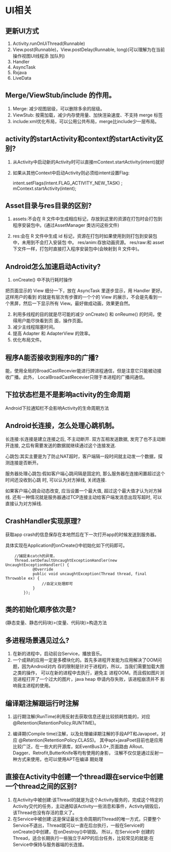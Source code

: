 #  UI相关

## 更新UI方式

1. Activity.runOnUiThread(Runnable)
2. View.post(Runnable)，View.postDelay(Runnable, long)(可以理解为在当前操作视图UI线程添 加队列)
3. Handler
4. AsyncTask
5. Rxjava
6. LiveData

## Merge/ViewStub/include 的作用。 

1. Merge: 减少视图层级，可以删除多余的层级。
2. ViewStub: 按需加载，减少内存使用量、加快渲染速度、不支持 merge 标签
3. include:xml优化布局，可以公用公共布局，merge比include少一层布局。

## activity的startActivity和context的startActivity区别?

1. 从Activity中启动新的Activity时可以直接mContext.startActivity(intent)就好 
2. 如果从其他Context中启动Activity则必须给intent设置Flag:
    
    
    intent.setFlags(Intent.FLAG_ACTIVITY_NEW_TASK) ;
    mContext.startActivity(intent);
    
## Asset目录与res目录的区别?

1. assets:不会在 R 文件中生成相应标记，存放到这里的资源在打包时会打包到程序安装包中。(通过AssetManager 类访问这些文件)

2. res:会在 R 文件中生成 id 标记，资源在打包时如果使用到则打包到安装包中，未用到不会打入安装包
    中。
    res/anim:存放动画资源。
    res/raw:和 asset 下文件一样，打包时直接打入程序安装包中(会映射到 R 文件中)。
    
## Android怎么加速启动Activity?
1. onCreate() 中不执行耗时操作

把页面显示的 View 细分一下，放在 AsyncTask 里逐步显示，用 Handler 更好。这样用户的看到 的就是有层次有步骤的一个个的 View 的展示，不会是先看到一个黑屏，然后一下显示所有 View。最好做成动画，效果更自然。

2. 利用多线程的目的就是尽可能的减少 onCreate() 和 onReume() 的时间，使得用户能尽快看到页 面，操作页面。
3. 减少主线程阻塞时间。
4. 提高 Adapter 和 AdapterView 的效率。 
5. 优化布局文件。

## 程序A能否接收到程序B的广播?
 
能，使用全局的BroadCastRecevier能进行跨进程通信，但是注意它只能被动接收广播。此外，
LocalBroadCastRecevier只限于本进程的广播间通信。

## 下拉状态栏是不是影响activity的生命周期

Android下拉通知栏不会影响Activity的生命周期方法

## Android长连接，怎么处理心跳机制。
长连接:长连接是建立连接之后, 不主动断开. 双方互相发送数据, 发完了也不主动断开连接, 之后有需要发送的数据就继续通过这个连接发送.

心跳包:其实主要是为了防止NAT超时，客户端隔一段时间就主动发一个数据，探测连接是否断开。

服务器处理心跳包:假如客户端心跳间隔是固定的, 那么服务器在连接闲置超过这个时间还没收到心跳 时, 可以认为对方掉线, 关闭连接. 

如果客户端心跳会动态改变, 应当设置一个最大值, 超过这个最大值才认为对方掉线. 还有一种情况就是服务器通过TCP连接主动给客户端发消息出现写超时, 可以直接认为对方掉线.

## CrashHandler实现原理?

获取app crash的信息保存在本地然后在下一次打开app的时候发送到服务器。

具体实现在Application的onCreate()中初始化如下代码即可。

        //捕捉未catch的异常，
        Thread.setDefaultUncaughtExceptionHandler(new UncaughtExceptionHandler() {
                @Override
                public void uncaughtException(Thread thread, final Throwable ex) {
                    //自定义处理即可  
                }
            });
## 类的初始化顺序依次是? 

(静态变量、静态代码块)>(变量、代码块)>构造方法

## 多进程场景遇见过么?
1. 在新的进程中，启动前台Service，播放音乐。
2. 一个成熟的应用一定是多模块化的。首先多进程开发能为应用解决了OOM问题，因为Android对内 存的限制是针对于进程的，所以，当我们需要加载大图之类的操作，
可以在新的进程中去执行，避免主 进程OOM。而且假如图片浏览进程打开了一个过大的图片，java heap 申请内存失败，该进程崩溃并不 影响我主进程的使用。

## 编译期注解跟运行时注解 

1. 运行期注解(RunTime)利用反射去获取信息还是比较损耗性能的，对应
@Retention(RetentionPolicy.RUNTIME)。

2. 编译期(Compile time)注解，以及处理编译期注解的手段APT和Javapoet，对应 @Retention(RetentionPolicy.CLASS)。
 其中apt+javaPoet目前也是应用比较广泛，在一些大的开源库，如EventBus3.0+,页面路由 ARout、 Dagger、Retrofit,ButterKnife等均有使用的身影，
 注解不仅仅是通过反射一种方式来使用，也可以使用APT在编译 期处理
 
## 直接在Activity中创建一个thread跟在service中创建一个thread之间的区别?

1. 在Activity中被创建:该Thread的就是为这个Activity服务的，完成这个特定的Activity交代的任务，主动通知该Activity一些消息和事件，Activity销毁后，该Thread也没有存活的意义了。
2. 在Service中被创建:这是保证最长生命周期的Thread的唯一方式，只要整个Service不退出，Thread就可以一直在后台执行，一般在Service的onCreate()中创建，在onDestroy()中销毁。
    所以，在Service中 创建的Thread，适合长期执行一些独立于APP的后台任务，比较常见的就是:在Service中保持与服务器端的长连接。